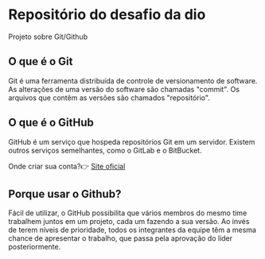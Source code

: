 # Repositório do desafio da dio
Projeto sobre Git/Github

## O que é o Git
Git é uma ferramenta distribuída de controle de versionamento de software. As alterações de uma versão do software são chamadas "commit". Os arquivos que contêm as versões são chamados "repositório".

## O que é o GitHub
GitHub é um serviço que hospeda repositórios Git em um servidor. Existem outros serviços semelhantes, como o GitLab e o BitBucket.

Onde criar sua conta?:point_right:
[Site oficial](https://github.com)

## Porque usar o Github?
Fácil de utilizar, o GitHub possibilita que vários membros do mesmo time trabalhem juntos em um projeto, cada um fazendo a sua versão. Ao invés de terem níveis de prioridade, todos os integrantes da equipe têm a mesma chance de apresentar o trabalho, que passa pela aprovação do líder posteriormente.
